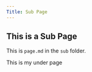 ```yaml
---
Title: Sub Page
---
```


## This is a Sub Page

This is `page.md` in the `sub` folder.

This is my under page